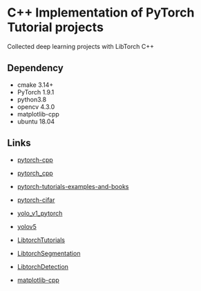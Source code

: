 # C++ Implementation of PyTorch Tutorial projects

Collected deep learning projects with LibTorch C++

## Dependency
- cmake 3.14+
- PyTorch 1.9.1
- python3.8
- opencv 4.3.0
- matplotlib-cpp
- ubuntu 18.04

## Links

- [pytorch-cpp](https://github.com/prabhuomkar/pytorch-cpp)

- [pytorch_cpp](https://github.com/koba-jon/pytorch_cpp)

- [pytorch-tutorials-examples-and-books](https://github.com/bat67/pytorch-tutorials-examples-and-books)

- [pytorch-cifar](https://github.com/kuangliu/pytorch-cifar)

- [yolo_v1_pytorch](https://github.com/motokimura/yolo_v1_pytorch)

- [yolov5](https://github.com/ultralytics/yolov5)

- [LibtorchTutorials](https://github.com/AllentDan/LibtorchTutorials)

- [LibtorchSegmentation](https://github.com/AllentDan/LibtorchSegmentation)

- [LibtorchDetection](https://github.com/AllentDan/LibtorchDetection)

- [matplotlib-cpp](https://github.com/lava/matplotlib-cpp)

